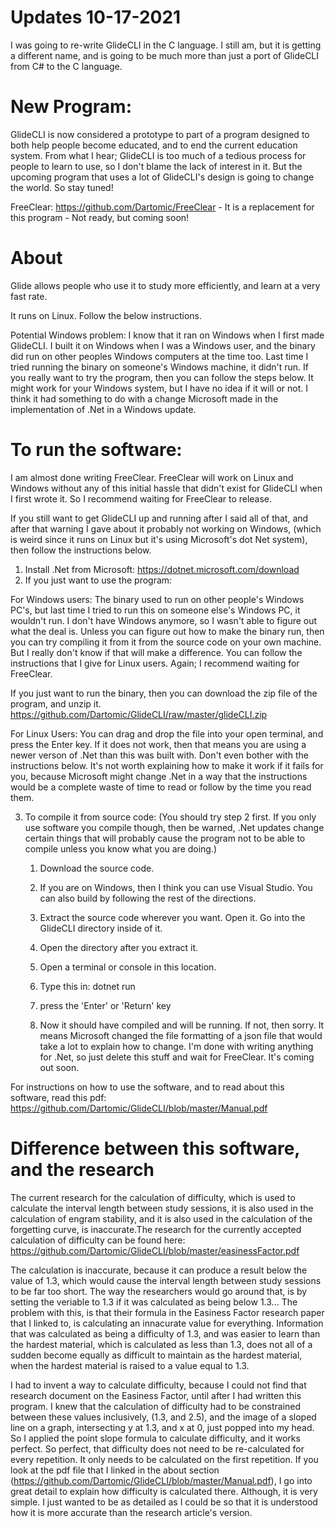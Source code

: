 # Updates 10-17-2021
I was going to re-write GlideCLI in the C language. I still am, but it is getting a different name, and is going to be much more than just a port of GlideCLI from C# to the C language.

# New Program:
GlideCLI is now considered a prototype to part of a program designed to both help people become educated, and to end 
the current education system. From what I hear; GlideCLI is too much of a tedious process for people to learn to use, 
so I don't blame the lack of interest in it. But the upcoming program that uses a lot of GlideCLI's design is going to 
change the world. So stay tuned!


FreeClear: https://github.com/Dartomic/FreeClear - It is a replacement for this program - Not ready, but coming soon!



# About
Glide allows people who use it to study more efficiently, and learn at a very fast rate. 

It runs on Linux. Follow the below instructions.

Potential Windows problem:
I know that it ran on Windows when I first made GlideCLI. I built it on Windows when I was a Windows user, and the binary did run on other peoples Windows computers at the time too. Last time I tried running the binary on someone's Windows machine, it didn't run. If you really want to try the program, then you can follow the steps below. It might work for your Windows system, but I have no idea if it will or not. I think it had something to do with a change Microsoft made in the implementation of .Net in a Windows update.



# To run the software:

I am almost done writing FreeClear. FreeClear will work on Linux and Windows without any of this initial hassle that didn't exist for GlideCLI when I first wrote it. So I recommend waiting for FreeClear to release.

If you still want to get GlideCLI up and running after I said all of that, and after that warning I gave about it probably not working on Windows, (which is weird since it runs on Linux but it's using Microsoft's dot Net system), then follow the instructions below.

1) Install .Net from Microsoft: https://dotnet.microsoft.com/download
2) If you just want to use the program:

For Windows users:
The binary used to run on other people's Windows PC's, but last time I tried to run this on someone else's Windows PC, it wouldn't run. I don't have Windows anymore, so I wasn't able to figure out what the deal is. Unless you can figure out how to make the binary run, then you can try compiling it from it from the source code on your own machine. But I really don't know if that will make a difference. You can follow the instructions that I give for Linux users. Again; I recommend waiting for FreeClear.

If you just want to run the binary, then you can download the zip file of the program, and unzip it. https://github.com/Dartomic/GlideCLI/raw/master/glideCLI.zip



For Linux Users:
You can drag and drop the file into your open terminal, and press the Enter key.
If it does not work, then that means you are using a newer verson of .Net than this was built with. Don't even bother with the instructions below. It's not worth explaining how to make it work if it fails for you, because Microsoft might change .Net in a way that the instructions would be a complete waste of time to read or follow by the time you read them.

3) To compile it from source code:
(You should try step 2 first. If you only use software you compile though, then be warned, .Net updates change certain things that will probably cause the program not to be able to compile unless you know what you are doing.)

   1. Download the source code.

   2. If you are on Windows, then I think you can use Visual Studio. You can also build by 
      following the rest of the directions.

   3. Extract the source code wherever you want. Open it. Go into the GlideCLI directory inside of it.

   4. Open the directory after you extract it.

   5. Open a terminal or console in this location.

   6. Type this in: dotnet run

   7. press the 'Enter' or 'Return' key

   7. Now it should have compiled and will be running. If not, then sorry. It means Microsoft changed the file formatting of a json file that would take a lot to explain how to change. I'm done with writing anything for .Net, so just delete this stuff and wait for FreeClear. It's coming out soon.

For instructions on how to use the software, and to read about this software, read this pdf: https://github.com/Dartomic/GlideCLI/blob/master/Manual.pdf


# Difference between this software, and the research
The current research for the calculation of difficulty, which is used to calculate the interval length between study sessions, it is also used in the calculation of engram stability, and it is also used in the calculation of the forgetting curve, is inaccurate.The research for the currently accepted calculation of difficulty can be found here: https://github.com/Dartomic/GlideCLI/blob/master/easinessFactor.pdf

The calculation is inaccurate, because it can produce a result below the value of 1.3, which would cause the interval length between study sessions to be far too short. The way the researchers would go around that, is by setting the veriable to 1.3 if it was calculated as being below 1.3... The problem with this, is that their formula in the Easiness Factor research paper that I linked to, is calculating an innacurate value for everything. Information that was calculated as being a difficulty of 1.3, and was easier to learn than the hardest material, which is calculated as less than 1.3, does not all of a sudden become equally as difficult to maintain as the hardest material, when the hardest material is raised to a value equal to 1.3. 

I had to invent a way to calculate difficulty, because I could not find that research document on the Easiness Factor, until after I had written this program. I knew that the calculation of difficulty had to be constrained between these values inclusively, (1.3, and 2.5), and the image of a sloped line on a graph, intersecting y at 1.3, and x at 0, just popped into my head. So I applied the point slope formula to calculate difficulty, and it works perfect. So perfect, that difficulty does not need to be re-calculated for every repetition. It only needs to be calculated on the first repetition. If you look at the pdf file that I linked in the about section (https://github.com/Dartomic/GlideCLI/blob/master/Manual.pdf), I go into great detail to explain how difficulty is calculated there. Although, it is very simple. I just wanted to be as detailed as I could be so that it is understood how it is more accurate than the research article's version.
